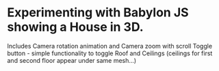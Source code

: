 # Experimenting with Babylon JS showing a House in 3D.

Includes Camera rotation animation and Camera zoom with scroll
Toggle button - simple functionality to toggle Roof and Ceilings (ceilings for first and second floor appear under same mesh...)
